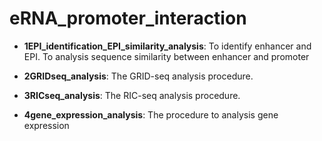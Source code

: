 # eRNA_promoter_interaction

* **1EPI_identification_EPI_similarity_analysis**: To identify enhancer and EPI. To analysis sequence similarity between enhancer and promoter

* **2GRIDseq_analysis**: The GRID-seq analysis procedure.

* **3RICseq_analysis**: The RIC-seq analysis procedure.

* **4gene_expression_analysis**: The procedure to analysis gene expression